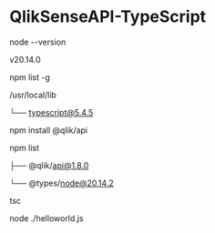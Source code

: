 # QlikSenseAPI-TypeScript

node --version

v20.14.0

npm list -g

/usr/local/lib

└── typescript@5.4.5


npm install @qlik/api

npm list

├── @qlik/api@1.8.0

└── @types/node@20.14.2


tsc

node ./helloworld.js
